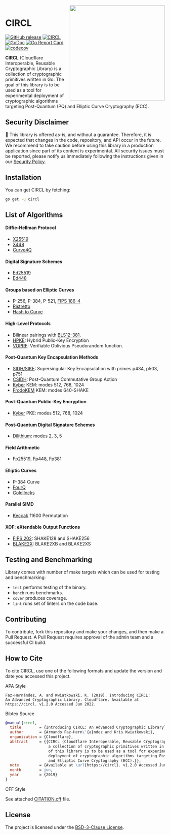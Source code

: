 <img src=".etc/icon.png" align="right" height="300" width="300"/>

# CIRCL

[![GitHub release](https://img.shields.io/github/release/cloudflare/circl.svg)](https://GitHub.com/cloudflare/circl/releases/)
[![CIRCL](https://circl/workflows/CIRCL/badge.svg)](https://circl/actions)
[![GoDoc](https://godoc.org/circl?status.svg)](https://pkg.go.dev/circl?tab=overview)
[![Go Report Card](https://goreportcard.com/badge/circl)](https://goreportcard.com/report/circl)
[![codecov](https://codecov.io/gh/cloudflare/circl/branch/main/graph/badge.svg)](https://codecov.io/gh/cloudflare/circl)

**CIRCL** (Cloudflare Interoperable, Reusable Cryptographic Library) is a collection
of cryptographic primitives written in Go. The goal of this library is to be used as a tool for
experimental deployment of cryptographic algorithms targeting Post-Quantum (PQ) and Elliptic
Curve Cryptography (ECC).

## Security Disclaimer

🚨 This library is offered as-is, and without a guarantee. Therefore, it is expected that changes in the code, repository, and API occur in the future. We recommend to take caution before using this library in a production application since part of its content is experimental. All security issues must be reported, please notify us immediately following the instructions given in our [Security Policy](https://circl/security/policy).

## Installation

You can get CIRCL by fetching:

```sh
go get -u circl
```

## List of Algorithms

#### Diffie-Hellman Protocol
- [X25519](https://datatracker.ietf.org/doc/html/rfc7748/)
- [X448](https://datatracker.ietf.org/doc/html/rfc7748/)
- [Curve4Q](https://datatracker.ietf.org/doc/draft-ladd-cfrg-4q/)

#### Digital Signature Schemes
- [Ed25519](https://datatracker.ietf.org/doc/rfc8032/)
- [Ed448](https://datatracker.ietf.org/doc/rfc8032/)

#### Groups based on Elliptic Curves
 - P-256, P-384, P-521, [FIPS 186-4](https://doi.org/10.6028/NIST.FIPS.186-4)
 - [Ristretto](https://datatracker.ietf.org/doc/draft-irtf-cfrg-ristretto255-decaf448/01/)
 - [Hash to Curve](https://datatracker.ietf.org/doc/draft-irtf-cfrg-hash-to-curve/)

#### High-Level Protocols
 - Bilinear pairings with [BLS12-381](https://electriccoin.co/blog/new-snark-curve/).
 - [HPKE](https://datatracker.ietf.org/doc/draft-irtf-cfrg-hpke/): Hybrid Public-Key Encryption
 - [VOPRF](https://datatracker.ietf.org/doc/draft-irtf-cfrg-voprf/): Verifiable Oblivious Pseudorandom function.

#### Post-Quantum Key Encapsulation Methods
 - [SIDH/SIKE](https://sike.org/): Supersingular Key Encapsulation with primes p434, p503, p751
 - [CSIDH](https://csidh.isogeny.org/): Post-Quantum Commutative Group Action
 - [Kyber](https://pq-crystals.org/kyber/) KEM: modes 512, 768, 1024
 - [FrodoKEM](https://frodokem.org/) KEM: modes 640-SHAKE

#### Post-Quantum Public-Key Encryption
 - [Kyber](https://pq-crystals.org/kyber/) PKE: modes 512, 768, 1024

#### Post-Quantum Digital Signature Schemes
 - [Dilithium](https://pq-crystals.org/dilithium/): modes 2, 3, 5

#### Field Arithmetic
 - Fp25519, Fp448, Fp381

#### Elliptic Curves
 - P-384 Curve
 - [FourQ](https://eprint.iacr.org/2015/565)
 - [Goldilocks](https://eprint.iacr.org/2015/625)

#### Parallel SIMD
 - [Keccak](https://keccak.team/keccak_specs_summary.html) f1600 Permutation

#### XOF: eXtendable Output Functions
 - [FIPS 202](https://doi.org/10.6028/NIST.FIPS.202): SHAKE128 and SHAKE256
 - [BLAKE2X](https://www.blake2.net/blake2x.pdf): BLAKE2XB and BLAKE2XS

## Testing and Benchmarking

Library comes with number of make targets which can be used for testing and
benchmarking:

- ``test`` performs testing of the binary.
- ``bench`` runs benchmarks.
- ``cover`` produces coverage.
- ``lint`` runs set of linters on the code base.

## Contributing

To contribute, fork this repository and make your changes, and then make a Pull
Request. A Pull Request requires approval of the admin team and a successful
CI build.

## How to Cite

To cite CIRCL, use one of the following formats and update the version and date you accessed this project.

APA Style

```
Faz-Hernández, A. and Kwiatkowski, K. (2019). Introducing CIRCL:
An Advanced Cryptographic Library. Cloudflare. Available at
https://circl. v1.2.0 Accessed Jun 2022.
```

Bibtex Source

```bibtex
@manual{circl,
  title        = {Introducing CIRCL: An Advanced Cryptographic Library},
  author       = {Armando Faz-Hern\'{a}ndez and Kris Kwiatkowski},
  organization = {Cloudflare},
  abstract     = {{CIRCL (Cloudflare Interoperable, Reusable Cryptographic Library) is
                   a collection of cryptographic primitives written in Go. The goal
                   of this library is to be used as a tool for experimental
                   deployment of cryptographic algorithms targeting Post-Quantum (PQ)
                   and Elliptic Curve Cryptography (ECC).}},
  note         = {Available at \url{https://circl}. v1.2.0 Accessed Jun 2022},
  month        = jun,
  year         = {2019}
}
```

CFF Style

See attached [CITATION.cff](CITATION.cff) file.

## License

The project is licensed under the [BSD-3-Clause License](./LICENSE).

